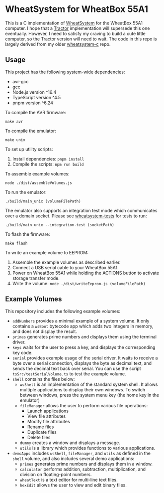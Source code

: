 
# WheatSystem for WheatBox 55A1

This is a C implementation of [WheatSystem](http://www.ostracodfiles.com/wheatsystem/menu.html) for the WheatBox 55A1 computer. I hope that a [Tractor](https://github.com/ostracod/tractor) implementation will supersede this one eventually. However, I need to satisfy my craving to build a cute little computer, so the Tractor version will need to wait. The code in this repo is largely derived from my older [wheatsystem-c](https://github.com/ostracod/wheatsystem-c) repo.

## Usage

This project has the following system-wide dependencies:

* avr-gcc
* gcc
* Node.js version ^16.4
* TypeScript version ^4.5
* pnpm version ^6.24

To compile the AVR firmware:

```
make avr
```

To compile the emulator:

```
make unix
```

To set up utility scripts:

1. Install dependencies: `pnpm install`
1. Compile the scripts: `npm run build`

To assemble example volumes:

```
node ./dist/assembleVolumes.js
```

To run the emulator:

```
./build/main_unix (volumeFilePath)
```

The emulator also supports an integration test mode which communicates over a domain socket. Please see [wheatsystem-tests](https://github.com/ostracod/wheatsystem-tests) for tests to run:

```
./build/main_unix --integration-test (socketPath)
```

To flash the firmware:

```
make flash
```

To write an example volume to EEPROM:

1. Assemble the example volumes as described earlier.
1. Connect a USB serial cable to your WheatBox 55A1.
1. Power on WheatBox 55A1 while holding the ACTIONS button to activate storage transfer mode.
1. Write the volume: `node ./dist/writeEeprom.js (volumeFilePath)`

## Example Volumes

This repository includes the following example volumes:

* `addNumbers` provides a minimal example of a system volume. It only contains a `wsBoot` bytecode app which adds two integers in memory, and does not display the result.
* `primes` generates prime numbers and displays them using the terminal driver.
* `keys` waits for the user to press a key, and displays the corresponding key code.
* `serial` provides example usage of the serial driver. It waits to receive a byte over a serial connection, displays the byte as decimal text, and sends the decimal text back over serial. You can use the script `tsSrc/testSerialVolume.ts` to test the example volume.
* `shell` contains the files below:
    * `wsShell` is an implementation of the standard system shell. It allows multiple applications to display their own windows. To switch between windows, press the system menu key (the home key in the emulator)
    * `fileManager` allows the user to perform various file operations:
        * Launch applications
        * View file attributes
        * Modify file attributes
        * Rename files
        * Duplicate files
        * Delete files
    * `dummy` creates a window and displays a message.
    * `utils` is a library which provides functions to various applications.
* `demoApps` includes `wsShell`, `fileManager`, and `utils` as defined in the `shell` volume, and also includes several demo applications:
    * `primes` generates prime numbers and displays them in a window.
    * `calculator` performs addition, subtraction, multiplication, and division on floating-point numbers.
    * `wheatText` is a text editor for multi-line text files.
    * `hexEdit` allows the user to view and edit binary files.


